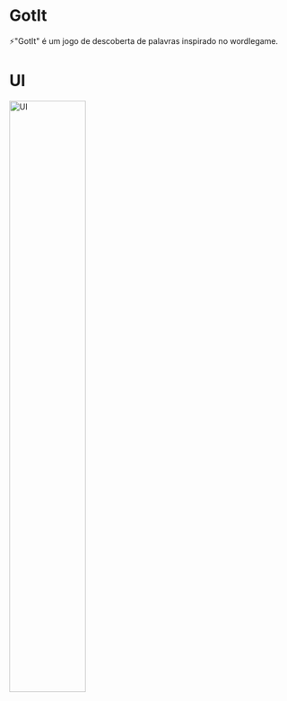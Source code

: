 # GotIt
⚡"GotIt" é um jogo de descoberta de palavras inspirado no wordlegame.

# UI 

<img src="https://uploaddeimagens.com.br/images/004/727/335/full/MacBook_Pro_16__-_3.png?1706647816" alt="UI" style="width: 52%;">
